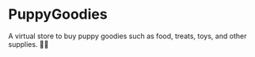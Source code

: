 # PuppyGoodies
A virtual store to buy puppy goodies such as food, treats, toys, and other supplies. 🛒🐶
